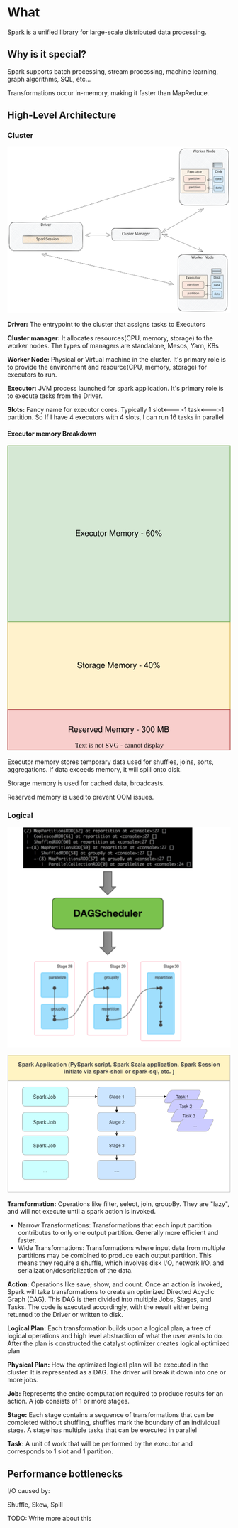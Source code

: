 # What
Spark is a unified library for large-scale distributed data processing.

## Why is it special?
Spark supports batch processing, stream processing, machine learning, graph algorithms, 
SQL, etc...

Transformations occur in-memory, making it faster than MapReduce.


## High-Level Architecture

### Cluster
![spark physical architecture.svg](spark%20physical%20architecture.svg)

**Driver:** The entrypoint to the cluster that assigns tasks to Executors

**Cluster manager:** It allocates resources(CPU, memory, storage) to the worker nodes. The types of managers are standalone, Mesos, Yarn, K8s

**Worker Node:** Physical or Virtual machine in the cluster. 
It's primary role is to provide the environment and resource(CPU, memory, storage) for executors to run.

**Executor:** JVM process launched for spark application. It's primary role is to execute tasks from the Driver.

**Slots:** Fancy name for executor cores. Typically 1 slot<--->1 task<--->1 partition. 
So If I have 4 executors with 4 slots, I can run 16 tasks in parallel

#### Executor memory Breakdown
![Executor-memory-breakdown.svg](Executor-memory-breakdown.svg)

Executor memory stores temporary data used for shuffles, joins, sorts, aggregations. If data exceeds memory, it will spill onto disk.

Storage memory is used for cached data, broadcasts.

Reserved memory is used to prevent OOM issues.

### Logical

![img.png](dag_to_job_stage_task.png)

![img_1.png](Job_Stage_Task.png)

**Transformation:** Operations like filter, select, join, groupBy. They are "lazy", and will not execute until a spark action is invoked.
* Narrow Transformations: Transformations that each input partition contributes to only one output partition. Generally more efficient and faster.
* Wide Transformations: Transformations where input data from multiple partitions may be combined to produce each output partition. This means they require
a shuffle, which involves disk I/O, network I/O, and serialization/deserialization of the data.

**Action:** Operations like save, show, and count. Once an action is invoked, Spark will take transformations to create an optimized 
Directed Acyclic Graph (DAG). This DAG is then divided into multiple Jobs, Stages, and Tasks. 
The code is executed accordingly, with the result either being returned to the Driver or written to disk.

**Logical Plan:** Each transformation builds upon a logical plan, a tree of logical operations and high level abstraction
of what the user wants to do. After the plan is constructed the catalyst optimizer creates logical optimized plan

**Physical Plan:** How the optimized logical plan will be executed in the cluster. It is represented as a DAG. 
The driver will break it down into one or more jobs. 

**Job:** Represents the entire computation required to produce results for an action. A job consists of 1 or more stages.

**Stage:** Each stage contains a sequence of transformations that can be completed without shuffling, shuffles mark the boundary of 
an individual stage. A stage has multiple tasks that can be executed in parallel

**Task:** A unit of work that will be performed by the executor and corresponds to 1 slot and 1 partition.


## Performance bottlenecks

I/O caused by:

Shuffle, Skew, Spill

TODO: Write more about this
